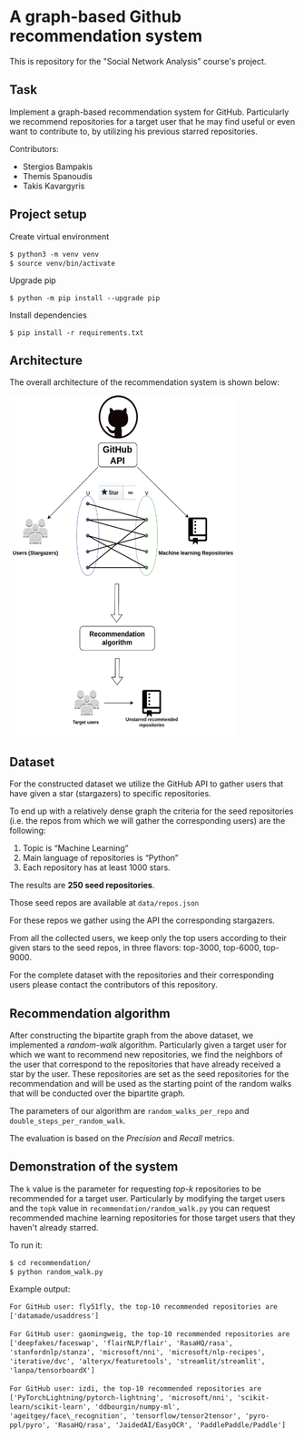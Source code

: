 # A graph-based Github recommendation system
This is repository for the "Social Network Analysis" course's project.

## Task
Implement a graph-based recommendation system for GitHub. Particularly we
recommend repositories for a target user that he may find useful or even want to contribute to, by
utilizing his previous starred repositories.

Contributors:

* Stergios Bampakis
* Themis Spanoudis
* Takis Kavargyris

## Project setup

Create virtual environment

```
$ python3 -m venv venv
$ source venv/bin/activate
```

Upgrade pip

```
$ python -m pip install --upgrade pip
```

Install dependencies

```
$ pip install -r requirements.txt
```

## Architecture

The overall architecture of the recommendation system is shown below:

<img src="assets/recommendation-system-architecture.png" width="400" height="600" />

## Dataset
For the constructed dataset we utilize the GitHub API to gather users that have given a star (stargazers)
to specific repositories.

To end up with a relatively dense graph the criteria for the seed repositories (i.e. the repos
from which we will gather the corresponding users) are the following:

1. Topic is “Machine Learning”
2. Main language of repositories is “Python”
3. Each repository has at least 1000 stars.

The results are **250 seed repositories**.

Those seed repos are available at `data/repos.json`

For these repos we gather using the API the corresponding stargazers.

From all the collected users, we keep only the top users according to their given stars to 
the seed repos, in three flavors: top-3000, top-6000, top-9000.

For the complete dataset with the repositories and their corresponding users 
please contact the contributors of this repository.

## Recommendation algorithm

After constructing the bipartite graph from the above dataset,
we implemented a *random-walk* algorithm. Particularly given a target 
user for which we want to recommend new repositories, we find the neighbors
of the user that correspond to the repositories that have already received a star by the user.
These repositories are set as the seed repositories for the recommendation
and will be used as the starting point of the random walks that will be conducted over the bipartite graph.

The parameters of our algorithm are `random_walks_per_repo` and `double_steps_per_random_walk`.

The evaluation is based on the *Precision* and *Recall* metrics.

## Demonstration of the system

The `k` value is the parameter for requesting *top-k* repositories to be recommended 
for a target user. Particularly by modifying the target users and the `topk`
value in `recommendation/random_walk.py` you can request recommended
machine learning repositories for those target users that they haven't
already starred.

To run it:

```
$ cd recommendation/
$ python random_walk.py

```

Example output:

```
For GitHub user: fly51fly, the top-10 recommended repositories are ['datamade/usaddress']
    
For GitHub user: gaomingweig, the top-10 recommended repositories are ['deepfakes/faceswap', 'flairNLP/flair', 'RasaHQ/rasa', 'stanfordnlp/stanza', 'microsoft/nni', 'microsoft/nlp-recipes', 'iterative/dvc', 'alteryx/featuretools', 'streamlit/streamlit', 'lanpa/tensorboardX']
    
For GitHub user: izdi, the top-10 recommended repositories are ['PyTorchLightning/pytorch-lightning', 'microsoft/nni', 'scikit-learn/scikit-learn', 'ddbourgin/numpy-ml', 'ageitgey/face\_recognition', 'tensorflow/tensor2tensor', 'pyro-ppl/pyro', 'RasaHQ/rasa', 'JaidedAI/EasyOCR', 'PaddlePaddle/Paddle']

```
